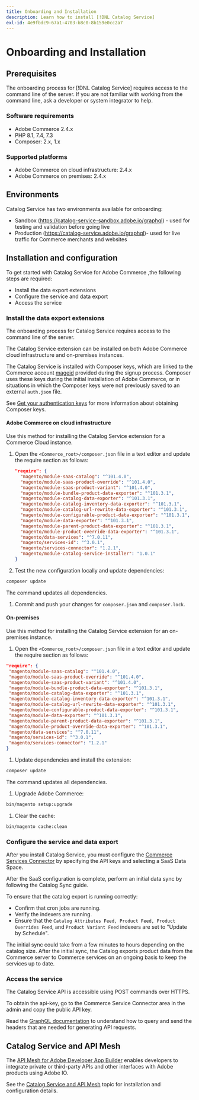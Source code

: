 ```yaml
---
title: Onboarding and Installation
description: Learn how to install [!DNL Catalog Service]
exl-id: 4e9fbdc9-67a1-4703-b8c0-8b159e0cc2a7
---
```

# Onboarding and Installation

## Prerequisites

The onboarding process for [!DNL Catalog Service] requires access to the command line of the server. If you are not familiar with working from the command line, ask a developer or system integrator to help.

### Software requirements

-  Adobe Commerce 2.4.x
-  PHP 8.1, 7.4, 7.3
-  Composer: 2.x, 1.x

### Supported platforms

-  Adobe Commerce on cloud infrastructure: 2.4.x
-  Adobe Commerce on premises: 2.4.x

## Environments

Catalog Service has two environments available for onboarding:

- Sandbox (https://catalog-service-sandbox.adobe.io/graphql) - used for testing and validation before going live
- Production (https://catalog-service.adobe.io/graphql)- used for live traffic for Commerce merchants and websites

## Installation and configuration

To get started with Catalog Service for Adobe Commerce ,the following steps are required:

- Install the data export extensions
- Configure the service and data export
- Access the service

### Install the data export extensions

The onboarding process for Catalog Service requires access to the command line of the server.

The Catalog Service extension can be installed on both Adobe Commerce cloud infrastructure and on-premises instances.

The Catalog Service is installed with Composer keys, which are linked to the Commerce account [mageid](https://developer.adobe.com/commerce/marketplace/guides/sellers/profile-personal/#field-descriptions) provided during the signup process. Composer uses these keys during the initial installation of Adobe Commerce, or in situations in which the Composer keys were not previously saved to an external `auth.json` file.

See [Get your authentication keys](https://experienceleague.adobe.com/docs/commerce-operations/installation-guide/prerequisites/authentication-keys.html) for more information about obtaining Composer keys.

#### Adobe Commerce on cloud infrastructure

Use this method for installing the Catalog Service extension for a Commerce Cloud instance.

1. Open the `<Commerce_root>/composer.json` file in a text editor and update the require section as follows:

    ```json
    "require": {
      "magento/module-saas-catalog": "^101.4.0",
      "magento/module-saas-product-override": "^101.4.0",
      "magento/module-saas-product-variant": "^101.4.0",
      "magento/module-bundle-product-data-exporter": "^101.3.1",
      "magento/module-catalog-data-exporter": "^101.3.1",
      "magento/module-catalog-inventory-data-exporter": "^101.3.1",
      "magento/module-catalog-url-rewrite-data-exporter": "^101.3.1",
      "magento/module-configurable-product-data-exporter": "^101.3.1",
      "magento/module-data-exporter": "^101.3.1",
      "magento/module-parent-product-data-exporter": "^101.3.1",
      "magento/module-product-override-data-exporter": "^101.3.1",
      "magento/data-services": "^7.0.11",
      "magento/services-id": "^3.0.1",
      "magento/services-connector": "1.2.1",
      "magento/module-catalog-service-installer": "1.0.1"
    }
    ```

1. Test the new configuration locally and update dependencies:

```bash
composer update
```

The command updates all dependencies.

1. Commit and push your changes for `composer.json` and `composer.lock`.

#### On-premises

Use this method for installing the Catalog Service extension for an on-premises instance.

1. Open the `<Commerce_root>/composer.json` file in a text editor and update the require section as follows:

```json
"require": {
 "magento/module-saas-catalog": "^101.4.0",
 "magento/module-saas-product-override": "^101.4.0",
 "magento/module-saas-product-variant": "^101.4.0",
 "magento/module-bundle-product-data-exporter": "^101.3.1",
 "magento/module-catalog-data-exporter": "^101.3.1",
 "magento/module-catalog-inventory-data-exporter": "^101.3.1",
 "magento/module-catalog-url-rewrite-data-exporter": "^101.3.1",
 "magento/module-configurable-product-data-exporter": "^101.3.1",
 "magento/module-data-exporter": "^101.3.1",
 "magento/module-parent-product-data-exporter": "^101.3.1",
 "magento/module-product-override-data-exporter": "^101.3.1",
 "magento/data-services": "^7.0.11",
 "magento/services-id": "^3.0.1",
 "magento/services-connector": "1.2.1"
}
```

1. Update dependencies and install the extension:

```bash
composer update
```

The command updates all dependencies.

1. Upgrade Adobe Commerce:

```bash
bin/magento setup:upgrade
```

1. Clear the cache:

```bash
bin/magento cache:clean
```

### Configure the service and data export 

After you install Catalog Service, you must configure the [Commerce Services Connector](https://experienceleague.adobe.com/docs/commerce-merchant-services/experience-platform-connector/fundamentals/install.html?lang=en) by specifying the API keys and selecting a SaaS Data Space.

After the SaaS configuration is complete, perform an initial data sync by following the Catalog Sync guide. 

To ensure that the catalog export is running correctly:

- Confirm that cron jobs are running.
- Verify the indexers are running.
- Ensure that the `Catalog Attributes Feed, Product Feed, Product Overrides Feed`, and `Product Variant Feed` indexers are set to "Update by Schedule".

The initial sync could take from a few minutes to hours depending on the catalog size. After the initial sync, the Catalog exports product data from the Commerce server to Commerce services on an ongoing basis to keep the services up to date.

### Access the service

The Catalog Service API is accessible using POST commands over HTTPS.

To obtain the api-key, go to the Commerce Service Connector area in the admin and copy the public API key.

Read the [GraphQL documentation](https://developer.adobe.com/commerce/webapi/graphql/) to understand how to query and send the headers that are needed for generating API requests. 

## Catalog Service and API Mesh

The [API Mesh for Adobe Developer App Builder](https://developer.adobe.com/graphql-mesh-gateway/gateway/overview/) enables developers to integrate private or third-party APIs and other interfaces with Adobe products using Adobe IO.

See the  [Catalog Service and API Mesh](mesh.md) topic for installation and configuration details.
